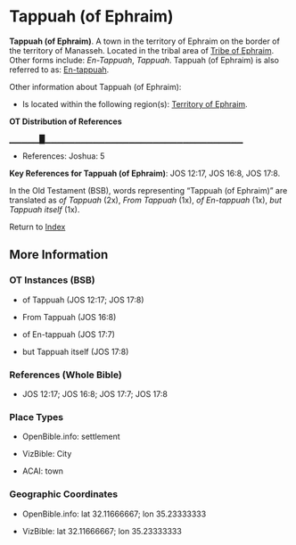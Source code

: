 # Tappuah (of Ephraim)
**Tappuah (of Ephraim)**. 
A town in the territory of Ephraim on the border of the territory of Manasseh. 
Located in the tribal area of [Tribe of Ephraim](../../../groups/md/acai/Ephraim.md). 
Other forms include: 
*En-Tappuah*, *Tappuah*. 
Tappuah (of Ephraim) is also referred to as: 
[En-tappuah](En-tappuah.md). 




Other information about Tappuah (of Ephraim):


* Is located within the following region(s): 
[Territory of Ephraim](TerritoryOfEphraim.md). 


**OT Distribution of References**

▁▁▁▁▁█▁▁▁▁▁▁▁▁▁▁▁▁▁▁▁▁▁▁▁▁▁▁▁▁▁▁▁▁▁▁▁▁▁
* References: Joshua: 5



**Key References for Tappuah (of Ephraim)**: 
JOS 12:17, JOS 16:8, JOS 17:8. 


In the Old Testament (BSB), words representing “Tappuah (of Ephraim)” are translated as 
*of Tappuah* (2x), *From Tappuah* (1x), *of En-tappuah* (1x), *but Tappuah itself* (1x). 




Return to [Index](00-Index.md)

## More Information

### OT Instances (BSB)

* of Tappuah (JOS 12:17; JOS 17:8)

* From Tappuah (JOS 16:8)

* of En-tappuah (JOS 17:7)

* but Tappuah itself (JOS 17:8)



### References (Whole Bible)

* JOS 12:17; JOS 16:8; JOS 17:7; JOS 17:8


### Place Types

* OpenBible.info: settlement

* VizBible: City

* ACAI: town



### Geographic Coordinates

* OpenBible.info: lat 32.11666667; lon 35.23333333

* VizBible: lat 32.11666667; lon 35.23333333




